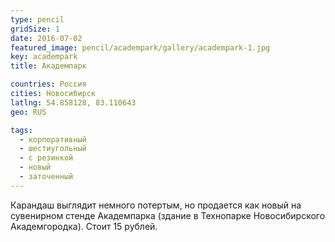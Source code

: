 ```yaml
---
type: pencil
gridSize: 1
date: 2016-07-02
featured_image: pencil/academpark/gallery/academpark-1.jpg
key: academpark
title: Академпарк

countries: Россия
cities: Новосибирск
latlng: 54.858128, 83.110643
geo: RUS

tags:
  - корпоративный
  - шестиугольный
  - с резинкой
  - новый
  - заточенный
---
```


Карандаш выглядит немного потертым, но продается как новый на сувенирном стенде Академпарка (здание в Технопарке Новосибирского Академгородка). Стоит 15 рублей.
